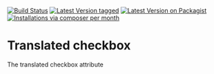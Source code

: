 [![Build Status](https://travis-ci.org/MetaModels/attribute_translatedcheckbox.svg)](https://travis-ci.org/MetaModels/attribute_translatedcheckbox)
[![Latest Version tagged](http://img.shields.io/github/tag/MetaModels/attribute_translatedcheckbox.svg)](https://github.com/MetaModels/attribute_translatedcheckbox/tags)
[![Latest Version on Packagist](http://img.shields.io/packagist/v/MetaModels/attribute_translatedcheckbox.svg)](https://packagist.org/packages/MetaModels/attribute_translatedcheckbox)
[![Installations via composer per month](http://img.shields.io/packagist/dm/MetaModels/attribute_translatedcheckbox.svg)](https://packagist.org/packages/MetaModels/attribute_translatedcheckbox)

Translated checkbox
================

The translated checkbox attribute
